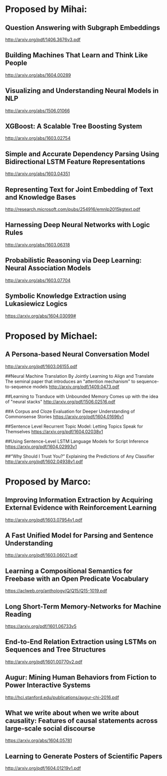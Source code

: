# Proposed by Mihai:

## Question Answering with Subgraph Embeddings
http://arxiv.org/pdf/1406.3676v3.pdf

## Building Machines That Learn and Think Like People
http://arxiv.org/abs/1604.00289

## Visualizing and Understanding Neural Models in NLP
http://arxiv.org/abs/1506.01066

## XGBoost: A Scalable Tree Boosting System
http://arxiv.org/abs/1603.02754

## Simple and Accurate Dependency Parsing Using Bidirectional LSTM Feature Representations
http://arxiv.org/abs/1603.04351

## Representing Text for Joint Embedding of Text and Knowledge Bases
http://research.microsoft.com/pubs/254916/emnlp2015kgtext.pdf

## Harnessing Deep Neural Networks with Logic Rules
http://arxiv.org/abs/1603.06318

## Probabilistic Reasoning via Deep Learning: Neural Association Models
http://arxiv.org/abs/1603.07704

## Symbolic Knowledge Extraction using Lukasiewicz Logics
https://arxiv.org/abs/1604.03099#

# Proposed by Michael:

## A Persona-based Neural Conversation Model
http://arxiv.org/pdf/1603.06155.pdf

##Neural Machine Translation By Jointly Learning to Align and Translate
The seminal paper that introduces an "attention mechanism" to sequence-to-sequence models
http://arxiv.org/pdf/1409.0473.pdf

##Learning to Tranduce with Unbounded Memory
Comes up with the idea of "neural stacks"
http://arxiv.org/pdf/1506.02516.pdf

##A Corpus and Cloze Evaluation for Deeper Understanding of Commonsense Stories
https://arxiv.org/pdf/1604.01696v1

##Sentence Level Recurrent Topic Model: Letting Topics Speak for Themselves
https://arxiv.org/pdf/1604.02038v1

##Using Sentence-Level LSTM Language Models for Script Inference
https://arxiv.org/pdf/1604.02993v1

##“Why Should I Trust You?” Explaining the Predictions of Any Classifier
http://arxiv.org/pdf/1602.04938v1.pdf

# Proposed by Marco:

## Improving Information Extraction by Acquiring External Evidence with Reinforcement Learning
http://arxiv.org/pdf/1603.07954v1.pdf

## A Fast Unified Model for Parsing and Sentence Understanding
http://arxiv.org/pdf/1603.06021.pdf

## Learning a Compositional Semantics for Freebase with an Open Predicate Vocabulary
https://aclweb.org/anthology/Q/Q15/Q15-1019.pdf

## Long Short-Term Memory-Networks for Machine Reading
https://arxiv.org/pdf/1601.06733v5

## End-to-End Relation Extraction using LSTMs on Sequences and Tree Structures
http://arxiv.org/pdf/1601.00770v2.pdf

## Augur: Mining Human Behaviors from Fiction to Power Interactive Systems
http://hci.stanford.edu/publications/augur-chi-2016.pdf

## What we write about when we write about causality: Features of causal statements across large-scale social discourse
https://arxiv.org/abs/1604.05781

## Learning to Generate Posters of Scientific Papers
http://arxiv.org/pdf/1604.01219v1.pdf
